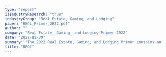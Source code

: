 ```yaml
---
type: "report"
isIndustryResearch: "true"
industryGroup: "Real Estate, Gaming, and Lodging"
paper: "REGL_Primer_2022.pdf"
author: ""
company: "Real Estate, Gaming, and Lodging Primer 2022"
date: "2022-01-30"
summary: "The 2022 Real Estate, Gaming, and Lodging Primer contains an in-depth analysis of the industrial and commercial sectors."
title: "REGL"
---
```

